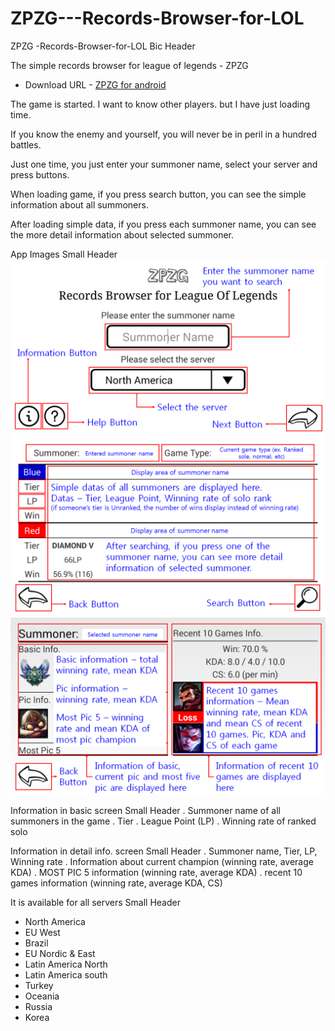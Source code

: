 # ZPZG---Records-Browser-for-LOL

ZPZG -Records-Browser-for-LOL Bic Header

The simple records browser for league of legends - ZPZG

* Download URL - [ZPZG for android](http://market.android.com/details?id=zpzg.main)

The game is started. I want to know other players. but I have just loading time.

If you know the enemy and yourself,  you will never be in peril in a hundred battles.

Just one time, you just enter your summoner name, select your server and press buttons.

When loading game, if you press search button, you can see the simple information about all summoners.

After loading simple data, if you press each summoner name, you can see the more detail information about selected summoner.

App Images Small Header
![App Image1](https://github.com/happykjc/ZPZG---Records-Browser-for-LOL/blob/master/help_en_1.png)
![App Image2](https://github.com/happykjc/ZPZG---Records-Browser-for-LOL/blob/master/help_en_2.png)
![App Image3](https://github.com/happykjc/ZPZG---Records-Browser-for-LOL/blob/master/help_en_3.png)

Information in basic screen Small Header
. Summoner name of all summoners in the game
. Tier
. League Point (LP)
. Winning rate of ranked solo

Information in detail info. screen Small Header
. Summoner name, Tier, LP, Winning rate
. Information about current champion (winning rate, average KDA)
. MOST PIC 5 information (winning rate, average KDA)
. recent 10 games information (winning rate, average KDA, CS)

It is available for all servers Small Header
- North America
- EU West
- Brazil
- EU Nordic & East
- Latin America North
- Latin America south
- Turkey
- Oceania
- Russia
- Korea
